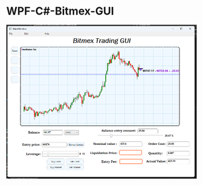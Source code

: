 # WPF-C#-Bitmex-GUI 

![Image Description](https://raw.githubusercontent.com/DSun91/WPF-Bitmex-GUI/main/BitmexGUI/Views/MainView.png)
